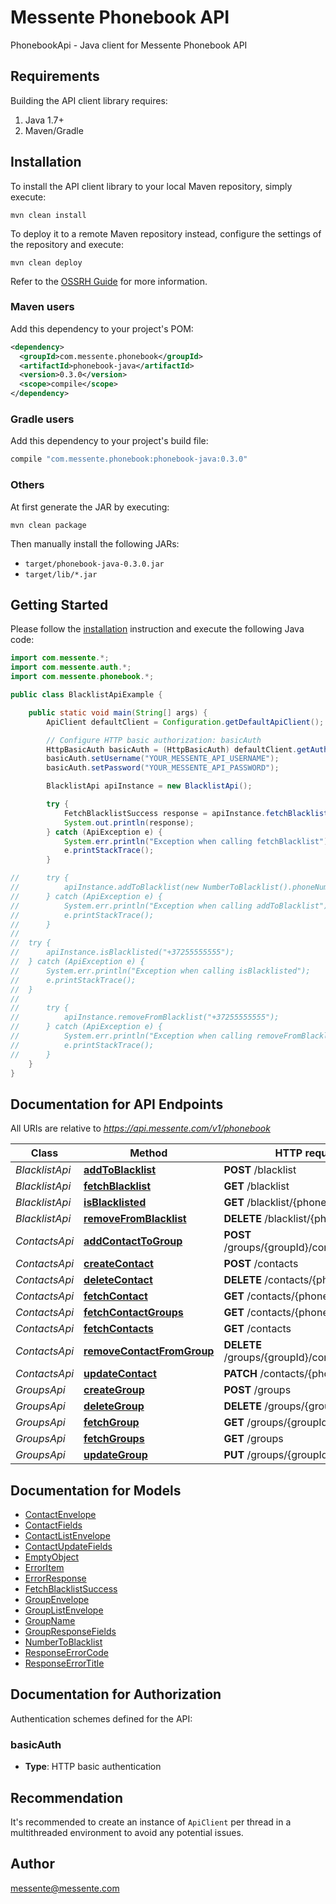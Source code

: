 # Messente Phonebook API

PhonebookApi - Java client for Messente Phonebook API

## Requirements

Building the API client library requires:
1. Java 1.7+
2. Maven/Gradle

## Installation

To install the API client library to your local Maven repository, simply execute:

```shell
mvn clean install
```

To deploy it to a remote Maven repository instead, configure the settings of the repository and execute:

```shell
mvn clean deploy
```

Refer to the [OSSRH Guide](http://central.sonatype.org/pages/ossrh-guide.html) for more information.

### Maven users

Add this dependency to your project's POM:

```xml
<dependency>
  <groupId>com.messente.phonebook</groupId>
  <artifactId>phonebook-java</artifactId>
  <version>0.3.0</version>
  <scope>compile</scope>
</dependency>
```

### Gradle users

Add this dependency to your project's build file:

```groovy
compile "com.messente.phonebook:phonebook-java:0.3.0"
```

### Others

At first generate the JAR by executing:

```shell
mvn clean package
```

Then manually install the following JARs:

* `target/phonebook-java-0.3.0.jar`
* `target/lib/*.jar`

## Getting Started

Please follow the [installation](#installation) instruction and execute the following Java code:

```java
import com.messente.*;
import com.messente.auth.*;
import com.messente.phonebook.*;

public class BlacklistApiExample {

    public static void main(String[] args) {
        ApiClient defaultClient = Configuration.getDefaultApiClient();

        // Configure HTTP basic authorization: basicAuth
        HttpBasicAuth basicAuth = (HttpBasicAuth) defaultClient.getAuthentication("basicAuth");
        basicAuth.setUsername("YOUR_MESSENTE_API_USERNAME");
        basicAuth.setPassword("YOUR_MESSENTE_API_PASSWORD");

        BlacklistApi apiInstance = new BlacklistApi();

        try {
            FetchBlacklistSuccess response = apiInstance.fetchBlacklist();
            System.out.println(response);
        } catch (ApiException e) {
            System.err.println("Exception when calling fetchBlacklist");
            e.printStackTrace();
        }

//      try {
//          apiInstance.addToBlacklist(new NumberToBlacklist().phoneNumber("+37255555555"));
//      } catch (ApiException e) {
//          System.err.println("Exception when calling addToBlacklist");
//          e.printStackTrace();
//      }
//
//  try {
//      apiInstance.isBlacklisted("+37255555555");
//  } catch (ApiException e) {
//      System.err.println("Exception when calling isBlacklisted");
//      e.printStackTrace();
//  }
//
//      try {
//          apiInstance.removeFromBlacklist("+37255555555");
//      } catch (ApiException e) {
//          System.err.println("Exception when calling removeFromBlacklist");
//          e.printStackTrace();
//      }
    }
}
```

## Documentation for API Endpoints

All URIs are relative to *https://api.messente.com/v1/phonebook*

Class | Method | HTTP request | Description
------------ | ------------- | ------------- | -------------
*BlacklistApi* | [**addToBlacklist**](docs/BlacklistApi.md#addToBlacklist) | **POST** /blacklist | 
*BlacklistApi* | [**fetchBlacklist**](docs/BlacklistApi.md#fetchBlacklist) | **GET** /blacklist | 
*BlacklistApi* | [**isBlacklisted**](docs/BlacklistApi.md#isBlacklisted) | **GET** /blacklist/{phone} | 
*BlacklistApi* | [**removeFromBlacklist**](docs/BlacklistApi.md#removeFromBlacklist) | **DELETE** /blacklist/{phone} | 
*ContactsApi* | [**addContactToGroup**](docs/ContactsApi.md#addContactToGroup) | **POST** /groups/{groupId}/contacts/{phone} | 
*ContactsApi* | [**createContact**](docs/ContactsApi.md#createContact) | **POST** /contacts | 
*ContactsApi* | [**deleteContact**](docs/ContactsApi.md#deleteContact) | **DELETE** /contacts/{phone} | 
*ContactsApi* | [**fetchContact**](docs/ContactsApi.md#fetchContact) | **GET** /contacts/{phone} | 
*ContactsApi* | [**fetchContactGroups**](docs/ContactsApi.md#fetchContactGroups) | **GET** /contacts/{phone}/groups | 
*ContactsApi* | [**fetchContacts**](docs/ContactsApi.md#fetchContacts) | **GET** /contacts | 
*ContactsApi* | [**removeContactFromGroup**](docs/ContactsApi.md#removeContactFromGroup) | **DELETE** /groups/{groupId}/contacts/{phone} | 
*ContactsApi* | [**updateContact**](docs/ContactsApi.md#updateContact) | **PATCH** /contacts/{phone} | 
*GroupsApi* | [**createGroup**](docs/GroupsApi.md#createGroup) | **POST** /groups | 
*GroupsApi* | [**deleteGroup**](docs/GroupsApi.md#deleteGroup) | **DELETE** /groups/{groupId} | 
*GroupsApi* | [**fetchGroup**](docs/GroupsApi.md#fetchGroup) | **GET** /groups/{groupId} | 
*GroupsApi* | [**fetchGroups**](docs/GroupsApi.md#fetchGroups) | **GET** /groups | 
*GroupsApi* | [**updateGroup**](docs/GroupsApi.md#updateGroup) | **PUT** /groups/{groupId} | 


## Documentation for Models

 - [ContactEnvelope](docs/ContactEnvelope.md)
 - [ContactFields](docs/ContactFields.md)
 - [ContactListEnvelope](docs/ContactListEnvelope.md)
 - [ContactUpdateFields](docs/ContactUpdateFields.md)
 - [EmptyObject](docs/EmptyObject.md)
 - [ErrorItem](docs/ErrorItem.md)
 - [ErrorResponse](docs/ErrorResponse.md)
 - [FetchBlacklistSuccess](docs/FetchBlacklistSuccess.md)
 - [GroupEnvelope](docs/GroupEnvelope.md)
 - [GroupListEnvelope](docs/GroupListEnvelope.md)
 - [GroupName](docs/GroupName.md)
 - [GroupResponseFields](docs/GroupResponseFields.md)
 - [NumberToBlacklist](docs/NumberToBlacklist.md)
 - [ResponseErrorCode](docs/ResponseErrorCode.md)
 - [ResponseErrorTitle](docs/ResponseErrorTitle.md)


## Documentation for Authorization

Authentication schemes defined for the API:
### basicAuth

- **Type**: HTTP basic authentication


## Recommendation

It's recommended to create an instance of `ApiClient` per thread in a multithreaded environment to avoid any potential issues.

## Author

messente@messente.com
